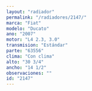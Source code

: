 ```yaml
---
layout: "radiador"
permalink: "/radiadores/2147/"
marca: "Fiat"
modelo: "Ducato"
ano: "2007"
motor: "L4 2.3, 3.0"
transmision: "Estándar"
parte: "63556"
clima: "Con clima"
alto: "30 3/4"
ancho: "14 1/2"
observaciones: ""
id: "2147"
---
```



